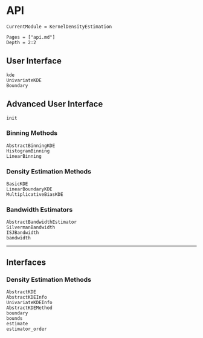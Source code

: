 # API

```@meta
CurrentModule = KernelDensityEstimation
```

```@contents
Pages = ["api.md"]
Depth = 2:2
```

## User Interface

```@docs
kde
UnivariateKDE
Boundary
```

## Advanced User Interface

```@docs
init
```

### Binning Methods
```@docs
AbstractBinningKDE
HistogramBinning
LinearBinning
```

### Density Estimation Methods
```@docs
BasicKDE
LinearBoundaryKDE
MultiplicativeBiasKDE
```

### Bandwidth Estimators
```@docs
AbstractBandwidthEstimator
SilvermanBandwidth
ISJBandwidth
bandwidth
```

---

## Interfaces

### Density Estimation Methods
```@docs
AbstractKDE
AbstractKDEInfo
UnivariateKDEInfo
AbstractKDEMethod
boundary
bounds
estimate
estimator_order
```
